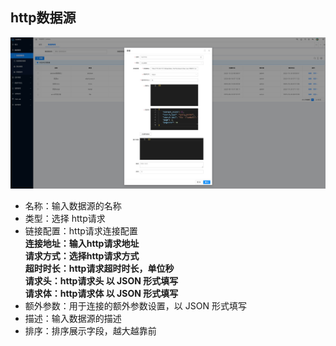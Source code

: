 http数据源
----

![输入图片说明](https://raw.githubusercontent.com/xuwei95/ezdata_press/master/images/datasource_http.png?raw=true "在这里输入图片标题")

- 名称：输入数据源的名称
- 类型：选择 http请求
- 链接配置：http请求连接配置  
  **连接地址：输入http请求地址**  
  **请求方式：选择http请求方式**    
  **超时时长：http请求超时时长，单位秒**  
  **请求头：http请求头 以 JSON 形式填写**  
  **请求体：http请求体 以 JSON 形式填写**  
- 额外参数：用于连接的额外参数设置，以 JSON 形式填写
- 描述：输入数据源的描述
- 排序：排序展示字段，越大越靠前
